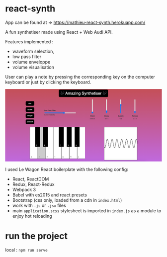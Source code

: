 # react-synth

App can be found at => https://mathieu-react-synth.herokuapp.com/

A fun synthetiser made using React + Web Audi API.

Features implemented : 
* waveform selection, 
* low pass filter
* volume enveloppe
* volume visualisation

User can play a note by pressing the corresponding key on the computer keyboard or just by clicking the keyboard. 

![](app.png)

I used Le Wagon React boilerplate with the following config:

- React, ReactDOM
- Redux, React-Redux
- Webpack 3
- Babel with es2015 and react presets
- Bootstrap (css only, loaded from a cdn in `index.html`)
- work with `.js` or `.jsx` files
- main `application.scss` stylesheet is imported in `index.js` as a module to enjoy hot reloading

# run the project

local : `npm run serve`